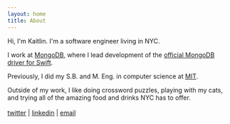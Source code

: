 ```yaml
---
layout: home
title: About
---
```


Hi, I'm Kaitlin. I'm a software engineer living in NYC.

I work at [MongoDB](https://www.mongodb.com/), where I lead development of the [official MongoDB driver for Swift](https://github.com/mongodb/mongo-swift-driver).

Previously, I did my S.B. and M. Eng. in computer science at [MIT](https://web.mit.edu/).

Outside of my work, I like doing crossword puzzles, playing with my cats, and trying all of the amazing food and drinks NYC has to offer.
<br><br>
[twitter](https://twitter.com/k__mahar) | [linkedin](https://www.linkedin.com/in/kaitlinmahar/) | [email](mailto:kaitlinmahar@gmail.com)